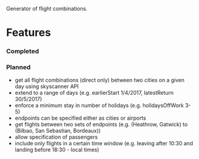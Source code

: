 Generator of flight combinations.

# Features

### Completed

### Planned
* get all flight combinations (direct only) between two cities on a given day using skyscanner API
* extend to a range of days (e.g. earlierStart 1/4/2017, latestReturn 30/5/2017)
* enforce a minimum stay in number of holidays (e.g. holidaysOffWork 3-5)
* endpoints can be specified either as cities or airports
* get flights between two sets of endpoints (e.g. (Heathrow, Gatwick) to (Bilbao, San Sebastian, Bordeaux))
* allow specification of passengers
* include only flights in a certain time window (e.g. leaving after 10:30 and landing before 18:30 - local times)
